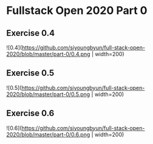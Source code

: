 # Fullstack Open 2020 Part 0

## Exercise 0.4
![0.4](https://github.com/siyoungbyun/full-stack-open-2020/blob/master/part-0/0.4.png | width=200)

## Exercise 0.5
![0.5](https://github.com/siyoungbyun/full-stack-open-2020/blob/master/part-0/0.5.png | width=200)

## Exercise 0.6
![0.6](https://github.com/siyoungbyun/full-stack-open-2020/blob/master/part-0/0.6.png | width=200)
